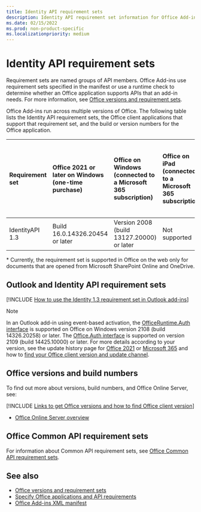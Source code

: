 ```yaml
---
title: Identity API requirement sets
description: Identity API requirement set information for Office Add-ins.
ms.date: 02/15/2022
ms.prod: non-product-specific
ms.localizationpriority: medium
---
```


# Identity API requirement sets

Requirement sets are named groups of API members. Office Add-ins use requirement sets specified in the manifest or use a runtime check to determine whether an Office application supports APIs that an add-in needs. For more information, see [Office versions and requirement sets](../../develop/office-versions-and-requirement-sets.md).

Office Add-ins run across multiple versions of Office. The following table lists the Identity API requirement sets, the Office client applications that support that requirement set, and the build or version numbers for the Office application.

|  Requirement set  | Office 2021 or later on Windows<br>(one-time purchase) | Office on Windows<br>(connected to a Microsoft 365 subscription) |  Office on iPad<br>(connected to a Microsoft 365 subscription)  |  Office on Mac<br>(both subscription<br> and one-time purchase Office on Mac 2019 and later)   | Office on the web  |
|:-----|:-----|:-----|:-----|:-----|:-----|
| IdentityAPI 1.3  | Build 16.0.14326.20454 or later | Version 2008 (build 13127.20000) or later | Not supported | 16.40 or later | Microsoft SharePoint Online and OneDrive\* |

\* Currently, the requirement set is supported in Office on the web only for documents that are opened from Microsoft SharePoint Online and OneDrive.

## Outlook and Identity API requirement sets

[!INCLUDE [How to use the Identity 1.3 requirement set in Outlook add-ins](../../includes/outlook-identity-13-note.md)]

> [!NOTE]
> In an Outlook add-in using event-based activation, the [OfficeRuntime.Auth interface](/javascript/api/office-runtime/officeruntime.auth) is supported on Office on Windows version 2108 (build 14326.20258) or later. The [Office.Auth interface](/javascript/api/office/office.auth) is supported on version 2109 (build 14425.10000) or later. For more details according to your version, see the update history page for [Office 2021](/officeupdates/update-history-office-2021) or [Microsoft 365](/officeupdates/update-history-office365-proplus-by-date) and how to [find your Office client version and update channel](https://support.microsoft.com/office/932788b8-a3ce-44bf-bb09-e334518b8b19).

## Office versions and build numbers

To find out more about versions, build numbers, and Office Online Server, see:

[!INCLUDE [Links to get Office versions and how to find Office client version](../../includes/links-get-office-versions-builds.md)]
- [Office Online Server overview](/officeonlineserver/office-online-server-overview)

## Office Common API requirement sets

For information about Common API requirement sets, see [Office Common API requirement sets](office-add-in-requirement-sets.md).

## See also

- [Office versions and requirement sets](../../develop/office-versions-and-requirement-sets.md)
- [Specify Office applications and API requirements](../../develop/specify-office-hosts-and-api-requirements.md)
- [Office Add-ins XML manifest](../../develop/add-in-manifests.md)
